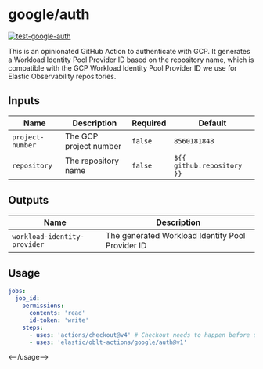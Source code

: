 # <!--name-->google/auth<!--/name-->

[![test-google-auth](https://github.com/elastic/oblt-actions/actions/workflows/test-google-auth.yml/badge.svg?branch=main)](https://github.com/elastic/oblt-actions/actions/workflows/test-google-auth.yml)

<!--description-->
This is an opinionated GitHub Action to authenticate with GCP.
It generates a Workload Identity Pool Provider ID based on the repository name, which is compatible with the
GCP Workload Identity Pool Provider ID we use for Elastic Observability repositories.
<!--/description-->

## Inputs

<!--inputs-->
| Name             | Description            | Required | Default                    |
|------------------|------------------------|----------|----------------------------|
| `project-number` | The GCP project number | `false`  | `8560181848`               |
| `repository`     | The repository name    | `false`  | `${{ github.repository }}` |
<!--/inputs-->

## Outputs
<!--outputs-->
| Name                         | Description                                      |
|------------------------------|--------------------------------------------------|
| `workload-identity-provider` | The generated Workload Identity Pool Provider ID |
<!--/outputs-->

## Usage

<!--usage action="elastic/oblt-actions/google/auth" version="env:VERSION"-->
```yaml
jobs:
  job_id:
    permissions:
      contents: 'read'
      id-token: 'write'
    steps:
      - uses: 'actions/checkout@v4' # Checkout needs to happen before using this action
      - uses: 'elastic/oblt-actions/google/auth@v1'
```
<--/usage-->
